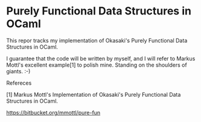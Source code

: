 Purely Functional Data Structures in OCaml
==========================================

This repor tracks my implementation of Okasaki's Purely Functional Data Structures in OCaml. 

I guarantee that the code will be written by myself, and I will refer to Markus Mottl's excellent example[1] to polish mine. Standing on the shoulders of giants. :-)

Refereces

[1] Markus Mottl's Implementation of Okasaki's Purely Functional Data Structures in OCaml.

https://bitbucket.org/mmottl/pure-fun
